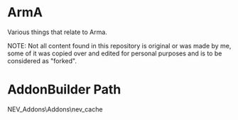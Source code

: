 # ArmA
Various things that relate to Arma.

NOTE: Not all content found in this repository is original or was made by me, some of it was copied over and edited for personal purposes and is to be considered as "forked".

# AddonBuilder Path
NEV_Addons\Addons\nev_cache
